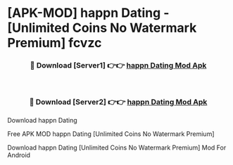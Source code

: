 # [APK-MOD] happn  Dating - [Unlimited Coins No Watermark Premium] fcvzc



<div align="center">
<h3>🔴 Download [Server1] 👉👉 <a href="https://momento.my/?title=happn__Dating">happn  Dating Mod Apk</a></h3><br>

<h3>🔴 Download [Server2] 👉👉 <a href="https://momento.my/?title=happn__Dating">happn  Dating Mod Apk</a></h3>
</div>



Download happn  Dating 

Free APK MOD happn  Dating [Unlimited Coins No Watermark Premium]

Download happn  Dating [Unlimited Coins No Watermark Premium] Mod For Android
